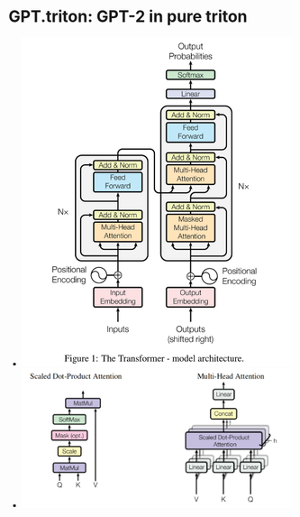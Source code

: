 # GPT.triton: GPT-2 in pure triton
* ![Transformer Architecture](transformer_architecture.png)
* ![alt text](scaled_dot_product_att.png)